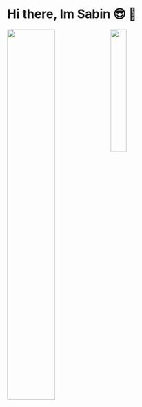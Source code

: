 # Hi there, Im Sabin 😎 🤑

<img align="left" width="47%" src="https://github-readme-stats.vercel.app/api?username=sabhattrai&show_icons=true&theme=radical"/>
<img align="left" width="27%"  src="https://github-readme-stats.vercel.app/api/top-langs/?username=sabhattrai&layout=compact)](https://github.com/anuraghazra/github-readme-stats"/>


